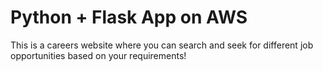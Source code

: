 # Python + Flask App on AWS

This is a careers website where you can search and seek for different job opportunities based on your requirements!
